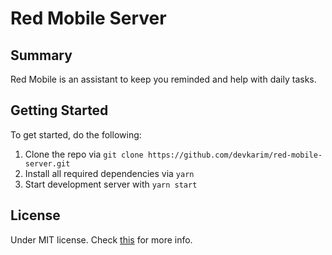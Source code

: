 # Red Mobile Server

## Summary

Red Mobile is an assistant to keep you reminded and help with daily tasks.

## Getting Started

To get started, do the following:

1. Clone the repo via `git clone https://github.com/devkarim/red-mobile-server.git`
2. Install all required dependencies via `yarn`
3. Start development server with `yarn start`

## License

Under MIT license. Check [this](https://github.com/devkarim/red-mobile/blob/main/LICENSE.md) for more info.
